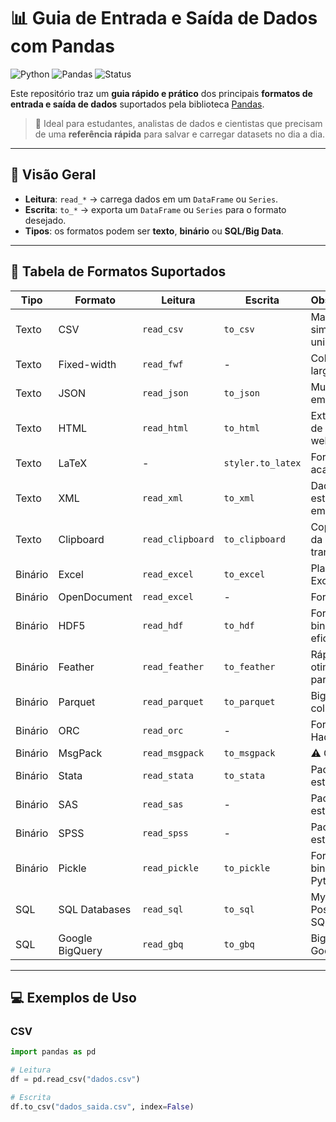 # 📊 Guia de Entrada e Saída de Dados com Pandas

![Python](https://img.shields.io/badge/Python-3.9%2B-blue?logo=python)
![Pandas](https://img.shields.io/badge/Pandas-2.0%2B-green?logo=pandas)
![Status](https://img.shields.io/badge/Status-Ativo-success)

Este repositório traz um **guia rápido e prático** dos principais **formatos de entrada e saída de dados** suportados pela biblioteca [Pandas](https://pandas.pydata.org/).  

> 🎯 Ideal para estudantes, analistas de dados e cientistas que precisam de uma **referência rápida** para salvar e carregar datasets no dia a dia.

---

## 📌 Visão Geral

- **Leitura**: `read_*` → carrega dados em um `DataFrame` ou `Series`.
- **Escrita**: `to_*` → exporta um `DataFrame` ou `Series` para o formato desejado.
- **Tipos**: os formatos podem ser **texto**, **binário** ou **SQL/Big Data**.

---

## 📑 Tabela de Formatos Suportados

| Tipo     | Formato         | Leitura           | Escrita            | Observações                          |
|----------|-----------------|-------------------|--------------------|--------------------------------------|
| Texto    | CSV             | `read_csv`        | `to_csv`           | Mais usado, simples e universal       |
| Texto    | Fixed-width     | `read_fwf`        | -                  | Colunas com largura fixa              |
| Texto    | JSON            | `read_json`       | `to_json`          | Muito usado em APIs                   |
| Texto    | HTML            | `read_html`       | `to_html`          | Extrai tabelas de páginas web         |
| Texto    | LaTeX           | -                 | `styler.to_latex`  | Formatos acadêmicos                   |
| Texto    | XML             | `read_xml`        | `to_xml`           | Dados estruturados em tags            |
| Texto    | Clipboard       | `read_clipboard`  | `to_clipboard`     | Copia/cola da área de transferência   |
| Binário  | Excel           | `read_excel`      | `to_excel`         | Planilhas do Excel                    |
| Binário  | OpenDocument    | `read_excel`      | -                  | Formato ODS                           |
| Binário  | HDF5            | `read_hdf`        | `to_hdf`           | Formato binário eficiente             |
| Binário  | Feather         | `read_feather`    | `to_feather`       | Rápido, otimizado para pandas         |
| Binário  | Parquet         | `read_parquet`    | `to_parquet`       | Big Data, colunar                     |
| Binário  | ORC             | `read_orc`        | -                  | Formato Hadoop                        |
| Binário  | MsgPack         | `read_msgpack`    | `to_msgpack`       | ⚠️ Obsoleto                           |
| Binário  | Stata           | `read_stata`      | `to_stata`         | Pacote estatístico                    |
| Binário  | SAS             | `read_sas`        | -                  | Pacote estatístico                    |
| Binário  | SPSS            | `read_spss`       | -                  | Pacote estatístico                    |
| Binário  | Pickle          | `read_pickle`     | `to_pickle`        | Formato binário do Python             |
| SQL      | SQL Databases   | `read_sql`        | `to_sql`           | MySQL, PostgreSQL, SQLite...          |
| SQL      | Google BigQuery | `read_gbq`        | `to_gbq`           | Big Data no Google Cloud              |

---

## 💻 Exemplos de Uso

### CSV
```python
import pandas as pd

# Leitura
df = pd.read_csv("dados.csv")

# Escrita
df.to_csv("dados_saida.csv", index=False)
